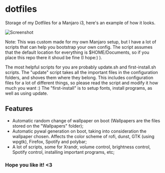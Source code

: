 # dotfiles
Storage of my Dotfiles for a Manjaro i3, here's an example of how it looks.

![Screenshot](https://user-images.githubusercontent.com/22790704/47847979-c8faac80-ddc4-11e8-86ff-f2cfc284d2e4.png)

Note: This was custom made for my own Manjaro setup, but I have a lot of scripts that can help you bootstrap your own config. The script assumes that the default location for everything is $HOME/Documents, so if you place this repo there it shoud be fine (I hope:) ).

The most helpful scripts for you are probably update.sh and first-install.sh scripts. The "update" script takes all the important files in the configuration folders, and shoves them where they belong. This includes configuration files for a lot of different things, so please read the script and modify it how much you want :)  The "first-install" is to setup fonts, install programs, as well as using update. 

## Features
- Automatic random change of wallpaper on boot (Wallpapers are the files stored on the "Wallpapers" folder);
- Automatic pywal generation on boot, taking into consideration the wallpaper chosen. Affects the color scheme of rofi, dunst, GTK (using wpgtk), Firefox, Spotify and polybar;
- A lot of scripts, some for Xrandr, volume control, brightness control, Spotify control, installing important programs, etc;


### Hope you like it! <3 
